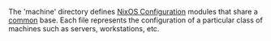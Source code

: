 The 'machine' directory defines [NixOS Configuration][1] modules that share a
[common](./common.nix) base. Each file represents the configuration of a
particular class of machines such as servers, workstations, etc.

[1]: https://nixos.org/manual/nixos/stable/#sec-changing-config
